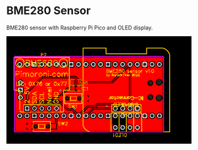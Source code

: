 # BME280 Sensor

BME280 sensor with Raspberry Pi Pico and OLED display.

![PCB TOP side](PCB/PCB_BME280%20Sensor.svg)
